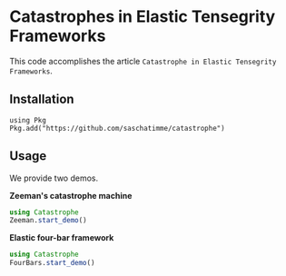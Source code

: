 # Catastrophes in Elastic Tensegrity Frameworks

This code accomplishes the article `Catastrophe in Elastic Tensegrity Frameworks`.

## Installation

```jula
using Pkg
Pkg.add("https://github.com/saschatimme/catastrophe")
```

## Usage

We provide two demos.

**Zeeman's catastrophe machine**
```julia
using Catastrophe
Zeeman.start_demo()
```

**Elastic four-bar framework**
```julia
using Catastrophe
FourBars.start_demo()
```
